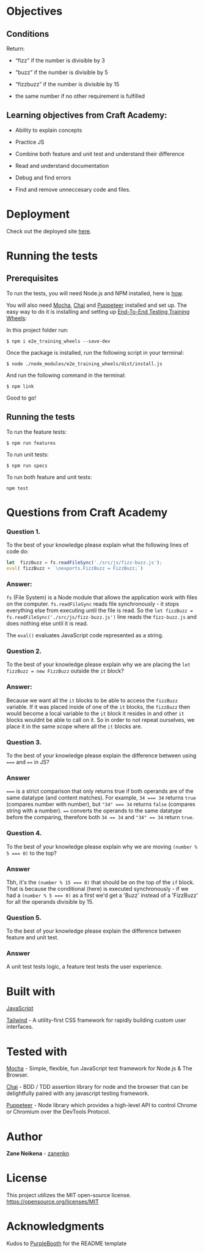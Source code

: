 # Objectives

## Conditions
Return:

* “fizz” if the number is divisible by 3

* “buzz” if the number is divisible by 5

* “fizzbuzz” if the number is divisible by 15

* the same number if no other requirement is fulfilled

## Learning objectives from Craft Academy:

* Ability to explain concepts

* Practice JS

* Combine both feature and unit test and understand their difference

* Read and understand documentation

* Debug and find errors

* Find and remove unneccesary code and files.

# Deployment

Check out the deployed site [here]().

# Running the tests

## Prerequisites
To run the tests, you will need Node.js and NPM installed, here is [how](https://docs.npmjs.com/downloading-and-installing-node-js-and-npm).

You will also need [Mocha](https://www.npmjs.com/package/mocha), [Chai](https://www.npmjs.com/package/chai) and [Puppeteer](https://www.npmjs.com/package/puppeteer) installed and set up. The easy way to do it is installing and setting up [End-To-End Testing Training Wheels](https://www.npmjs.com/package/e2e_training_wheels):

In this project folder run:
```
$ npm i e2e_training_wheels --save-dev
```

Once the package is installed, run the following script in your terminal:
```
$ node ./node_modules/e2e_training_wheels/dist/install.js
```
And run the following command in the terminal:
```
$ npm link
```

Good to go!

## Running the tests

To run the feature tests:
```
$ npm run features
```
To run unit tests:
```
$ npm run specs
```
To run both feature and unit tests: 
```
npm test
```

# Questions from Craft Academy

### Question 1. 

To the best of your knowledge please explain what the following lines of code do:

```js
let  fizzBuzz = fs.readFileSync('./src/js/fizz-buzz.js');
eval( fizzBuzz + `\nexports.FizzBuzz = FizzBuzz;`)
```

### Answer:

`fs` (File System) is a Node module that allows the application work with files on the computer. `fs.readFileSync` reads file synchronously - it stops everything else from executing until the file is read. So the `let fizzBuzz = fs.readFileSync('./src/js/fizz-buzz.js')` line reads the `fizz-buzz.js` and does nothing else until it is read.

The `eval()` evaluates JavaScript code represented as a string.


### Question 2. 

To the best of your knowledge please explain why we are placing the `let fizzBuzz = new FizzBuzz` outside the `it` block?

### Answer:
Because we want all the `it` blocks to be able to access the `fizzBuzz` variable. If it was placed inside of one of the `it` blocks, the `fizzBuzz` then would become a local variable to the `it` block it resides in and other `it` blocks wouldnt be able to call on it. So in order to not repeat ourselves, we place it in the same scope where all the `it` blocks are.

### Question 3. 

To the best of your knowledge please explain the difference between using `===` and `==` in JS?

### Answer

`===` is a strict comparison that only returns true if both operands are of the same datatype (and content matches). For example, `34 === 34` returns `true` (compares number with number), but `"34" === 34` returns `false` (compares string with a number). `==` converts the operands to the same datatype before the comparing, therefore both `34 == 34` and `"34" == 34` return `true`.


### Question 4. 
To the best of your knowledge please explain why we are moving `(number % 5 === 0)` to the top?

### Answer

Tbh, it's the `(number % 15 === 0)` that should be on the top of the `if` block. That is because the conditional (here) is executed synchronously - if we had a `(number % 5 === 0)` as a first we'd get a 'Buzz' instead of a 'FizzBuzz' for all the operands divisible by 15.

### Question 5.
To the best of your knowledge please explain the difference between feature and unit test.

### Answer
A unit test tests logic, a feature test tests the user experience.

# Built with

[JavaScript](https://developer.mozilla.org/en-US/docs/Web/JavaScript)

[Tailwind](https://tailwindcss.com/docs/what-is-tailwind/) - A utility-first CSS framework for rapidly building custom user interfaces.

# Tested with

[Mocha](https://www.npmjs.com/package/mocha) - Simple, flexible, fun JavaScript test framework for Node.js & The Browser. 

[Chai](https://www.npmjs.com/package/chai) - BDD / TDD assertion library for node and the browser that can be delightfully paired with any javascript testing framework. 

[Puppeteer](https://www.npmjs.com/package/puppeteer) - Node library which provides a high-level API to control Chrome or Chromium over the DevTools Protocol. 


# Author

**Zane Neikena** - [zanenkn](https://github.com/zanenkn)


# License

This project utilizes the MIT open-source license. https://opensource.org/licenses/MIT

# Acknowledgments

Kudos to [PurpleBooth](https://gist.github.com/PurpleBooth/109311bb0361f32d87a2) for the README template 


